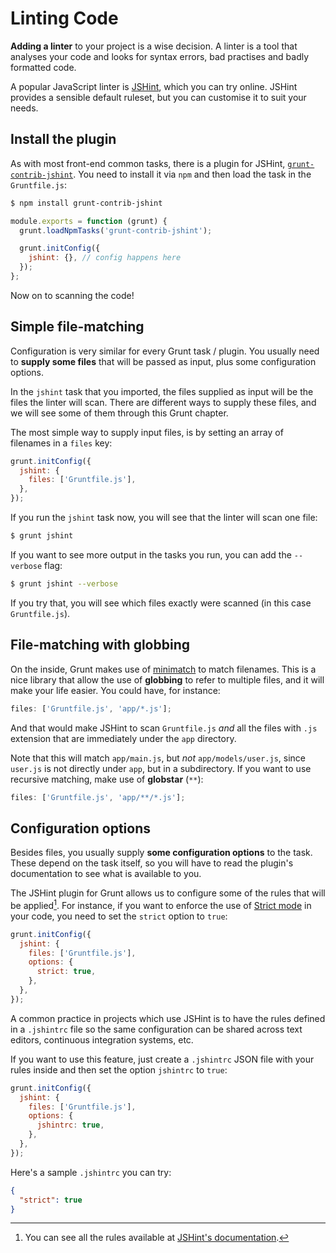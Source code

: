 # Linting Code

**Adding a linter** to your project is a wise decision. A linter is a tool that analyses your code and looks for syntax errors, bad practises and badly formatted code.

A popular JavaScript linter is [JSHint](http://www.jshint.com/), which you can try online. JSHint provides a sensible default ruleset, but you can customise it to suit your needs.

## Install the plugin

As with most front-end common tasks, there is a plugin for JSHint, [`grunt-contrib-jshint`](https://github.com/gruntjs/grunt-contrib-jshint). You need to install it via `npm` and then load the task in the `Gruntfile.js`:

```bash
$ npm install grunt-contrib-jshint
```

```js
module.exports = function (grunt) {
  grunt.loadNpmTasks('grunt-contrib-jshint');

  grunt.initConfig({
    jshint: {}, // config happens here
  });
};
```

Now on to scanning the code!

## Simple file-matching

Configuration is very similar for every Grunt task / plugin. You usually need to **supply some files** that will be passed as input, plus some configuration options.

In the `jshint` task that you imported, the files supplied as input will be the files the linter will scan. There are different ways to supply these files, and we will see some of them through this Grunt chapter.

The most simple way to supply input files, is by setting an array of filenames in a `files` key:

```js
grunt.initConfig({
  jshint: {
    files: ['Gruntfile.js'],
  },
});
```

If you run the `jshint` task now, you will see that the linter will scan one file:

```bash
$ grunt jshint
```

If you want to see more output in the tasks you run, you can add the `--verbose` flag:

```bash
$ grunt jshint --verbose
```

If you try that, you will see which files exactly were scanned (in this case `Gruntfile.js`).

## File-matching with globbing

On the inside, Grunt makes use of [minimatch](https://github.com/isaacs/minimatch) to match filenames. This is a nice library that allow the use of **globbing** to refer to multiple files, and it will make your life easier. You could have, for instance:

```js
files: ['Gruntfile.js', 'app/*.js'];
```

And that would make JSHint to scan `Gruntfile.js` _and_ all the files with `.js` extension that are immediately under the `app` directory.

Note that this will match `app/main.js`, but _not_ `app/models/user.js`, since `user.js` is not directly under `app`, but in a subdirectory. If you want to use recursive matching, make use of **globstar** (`**`):

```js
files: ['Gruntfile.js', 'app/**/*.js'];
```

## Configuration options

Besides files, you usually supply **some configuration options** to the task. These depend on the task itself, so you will have to read the plugin's documentation to see what is available to you.

The JSHint plugin for Grunt allows us to configure some of the rules that will be applied[^rules]. For instance, if you want to enforce the use of [Strict mode](https://developer.mozilla.org/en-US/docs/Web/JavaScript/Reference/Functions_and_function_scope/Strict_mode) in your code, you need to set the `strict` option to `true`:

```js
grunt.initConfig({
  jshint: {
    files: ['Gruntfile.js'],
    options: {
      strict: true,
    },
  },
});
```

A common practice in projects which use JSHint is to have the rules defined in a `.jshintrc` file so the same configuration can be shared across text editors, continuous integration systems, etc.

If you want to use this feature, just create a `.jshintrc` JSON file with your rules inside and then set the option `jshintrc` to `true`:

```js
grunt.initConfig({
  jshint: {
    files: ['Gruntfile.js'],
    options: {
      jshintrc: true,
    },
  },
});
```

Here's a sample `.jshintrc` you can try:

```json
{
  "strict": true
}
```

[^rules]: You can see all the rules available at [JSHint's documentation](http://www.jshint.com/docs/options/).
[^browser-rule]: This rule will allow the use of global variables available in browsers, like `document` or `FileReader`.

